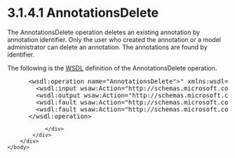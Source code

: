 <html dir="LTR" xmlns:mshelp="http://msdn.microsoft.com/mshelp" xmlns:ddue="http://ddue.schemas.microsoft.com/authoring/2003/5" xmlns:xlink="http://www.w3.org/1999/xlink" xmlns:tool="http://www.microsoft.com/tooltip">
    <head>
        <meta http-equiv="Content-Type" content="text/html; CHARSET=utf-8"></meta>
        <meta name="save" content="history"></meta>
        <title>3.1.4.1 AnnotationsDelete</title>
        <xml>
            <mshelp:toctitle title="3.1.4.1 AnnotationsDelete"></mshelp:toctitle>
            <mshelp:rltitle title="[MS-SSMDSWS-15]: AnnotationsDelete"></mshelp:rltitle>
            <mshelp:keyword index="A" term="933d3254-399f-4702-955c-d91d9418b4c2"></mshelp:keyword>
            <mshelp:attr name="DCSext.ContentType" value="open specification"></mshelp:attr>
            <mshelp:attr name="AssetID" value="933d3254-399f-4702-955c-d91d9418b4c2"></mshelp:attr>
            <mshelp:attr name="TopicType" value="kbRef"></mshelp:attr>
            <mshelp:attr name="DCSext.Title" value="[MS-SSMDSWS-15]: AnnotationsDelete" />
        </xml>
    </head>
    <body>
        <div id="header">
            <h1 class="heading">3.1.4.1 AnnotationsDelete</h1>
        </div>
        <div id="mainSection">
            <div id="mainBody">
                <div id="allHistory" class="saveHistory"></div>
                <div id="sectionSection0" class="section" name="collapseableSection">
                    

<p>The AnnotationsDelete operation deletes an existing
annotation by annotation identifier. Only the user who created the annotation
or a model administrator can delete an annotation. The annotations are found by
identifier.</p>

<p>The following is the <a href="ad350219-f30b-4bac-99e5-6477986f9a7a.htm#gt_5a824664-0858-4b09-b852-83baf4584efa">WSDL</a> definition of the
AnnotationsDelete operation.</p>

<dl>
<dd>
<div><pre> &lt;wsdl:operation name=&quot;AnnotationsDelete&quot;&gt;&quot; xmlns:wsdl=&quot;http://schemas.xmlsoap.org/wsdl/&quot;&gt;
   &lt;wsdl:input wsaw:Action=&quot;http://schemas.microsoft.com/sqlserver/masterdataservices/2009/09/IService/AnnotationsDelete&quot; name=&quot;AnnotationsDeleteRequest&quot; message=&quot;tns:AnnotationsDeleteRequest&quot; /&gt;xmlns:wsaw=&quot;http://www.w3.org/2006/05/addressing/wsdl&quot; /&gt;
   &lt;wsdl:output wsaw:Action=&quot;http://schemas.microsoft.com/sqlserver/masterdataservices/2009/09/IService/AnnotationsDeleteResponse&quot; name=&quot;AnnotationsDeleteResponse&quot; message=&quot;tns:AnnotationsDeleteResponse&quot; /&gt;xmlns:wsaw=&quot;http://www.w3.org/2006/05/addressing/wsdl&quot; /&gt;
   &lt;wsdl:fault wsaw:Action=&quot;http://schemas.microsoft.com/sqlserver/masterdataservices/2009/09/IService/AnnotationsDeleteEditionExpiredMessageFault&quot; name=&quot;EditionExpiredMessageFault&quot; message=&quot;tns:IService_AnnotationsDelete_EditionExpiredMessageFault_FaultMessage&quot; xmlns:wsaw=&quot;http://www.w3.org/2006/05/addressing/wsdl&quot; /&gt;
   &lt;wsdl:fault wsaw:Action=&quot;http://schemas.microsoft.com/sqlserver/masterdataservices/2009/09/IService/AnnotationsDeleteSkuNotSupportedMessageFault&quot; name=&quot;SkuNotSupportedMessageFault&quot; message=&quot;tns:IService_AnnotationsDelete_SkuNotSupportedMessageFault_FaultMessage&quot; xmlns:wsaw=&quot;http://www.w3.org/2006/05/addressing/wsdl&quot; /&gt;
 &lt;/wsdl:operation&gt;
</pre></div>
</dd></dl>


                </div>
            </div>
        </div>
    </body>
</html>